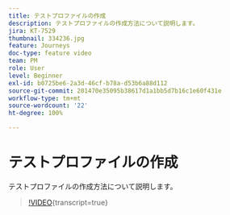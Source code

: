```yaml
---
title: テストプロファイルの作成
description: テストプロファイルの作成方法について説明します。
jira: KT-7529
thumbnail: 334236.jpg
feature: Journeys
doc-type: feature video
team: PM
role: User
level: Beginner
exl-id: b0725be6-2a3d-46cf-b78a-d53b6a88d112
source-git-commit: 201470e35095b38617d1a1bb5d7b16c1e60f431e
workflow-type: tm+mt
source-wordcount: '22'
ht-degree: 100%

---
```


# テストプロファイルの作成

テストプロファイルの作成方法について説明します。

>[!VIDEO](https://video.tv.adobe.com/v/3416426?quality=12&learn=on&captions=jpn){transcript=true}
